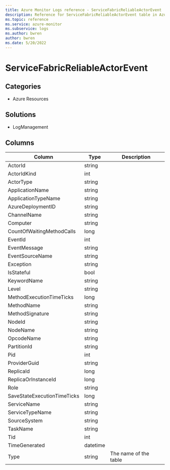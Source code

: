 ```yaml
---
title: Azure Monitor Logs reference - ServiceFabricReliableActorEvent
description: Reference for ServiceFabricReliableActorEvent table in Azure Monitor Logs.
ms.topic: reference
ms.service: azure-monitor
ms.subservice: logs
ms.author: bwren
author: bwren
ms.date: 5/20/2022
---
```


# ServiceFabricReliableActorEvent

 

## Categories

- Azure Resources
## Solutions

- LogManagement




## Columns

| Column | Type | Description |
| --- | --- | --- |
| ActorId | string |  |
| ActorIdKind | int |  |
| ActorType | string |  |
| ApplicationName | string |  |
| ApplicationTypeName | string |  |
| AzureDeploymentID | string |  |
| ChannelName | string |  |
| Computer | string |  |
| CountOfWaitingMethodCalls | long |  |
| EventId | int |  |
| EventMessage | string |  |
| EventSourceName | string |  |
| Exception | string |  |
| IsStateful | bool |  |
| KeywordName | string |  |
| Level | string |  |
| MethodExecutionTimeTicks | long |  |
| MethodName | string |  |
| MethodSignature | string |  |
| NodeId | string |  |
| NodeName | string |  |
| OpcodeName | string |  |
| PartitionId | string |  |
| Pid | int |  |
| ProviderGuid | string |  |
| ReplicaId | long |  |
| ReplicaOrInstanceId | long |  |
| Role | string |  |
| SaveStateExecutionTimeTicks | long |  |
| ServiceName | string |  |
| ServiceTypeName | string |  |
| SourceSystem | string |  |
| TaskName | string |  |
| Tid | int |  |
| TimeGenerated | datetime |  |
| Type | string | The name of the table |
